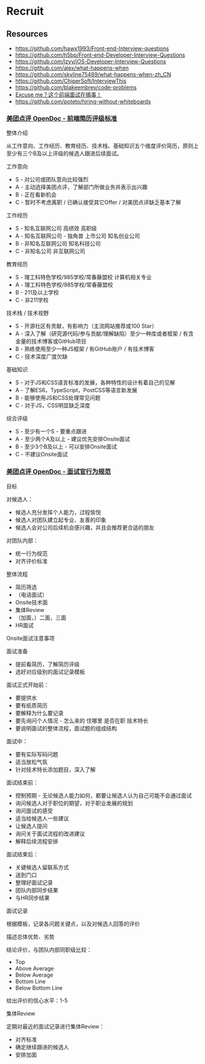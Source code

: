 # Recruit


## Resources

- https://github.com/hawx1993/Front-end-Interview-questions
- https://github.com/h5bp/Front-end-Developer-Interview-Questions
- https://github.com/lzyy/iOS-Developer-Interview-Questions
- https://github.com/alex/what-happens-when
- https://github.com/skyline75489/what-happens-when-zh_CN
- https://github.com/ChiperSoft/InterviewThis
- https://github.com/blakeembrey/code-problems
- [Excuse me？这个前端面试在搞事！](https://zhuanlan.zhihu.com/p/25407758)
- https://github.com/poteto/hiring-without-whiteboards


### [美团点评 OpenDoc - 前端简历评级标准](https://gold.xitu.io/post/58b6679461ff4b006ccd825e)

整体介绍

从工作意向、工作经历、教育经历、技术栈、基础知识五个维度评价简历，原则上至少有三个B及以上评级的候选人跟进后续面试。

工作意向

- S - 对公司或团队意向比较强烈
- A - 主动选择美团点评，了解部门所做业务并表示出兴趣
- B - 正在看新机会
- C - 暂时不考虑离职 / 已确认接受其它Offer / 对美团点评缺乏基本了解

工作经历

- S - 知名互联网公司 高绩效 高职级
- A - 知名互联网公司 - 独角兽 上市公司 知名创业公司
- B - 非知名互联网公司 知名科技公司
- C - 非知名公司 非互联网公司

教育经历

- S - 理工科特色学校/985学校/常春藤盟校 计算机相关专业
- A - 理工科特色学校/985学校/常春藤盟校
- B - 211及以上学校
- C - 非211学校

技术栈 / 技术视野

- S - 开源社区有贡献，有影响力（主流网站推荐或100 Star）
- A - 深入了解（研究源代码/参与贡献/理解缺陷）至少一种库或者框架 / 有含金量的技术博客或GitHub项目
- B - 熟练使用至少一种JS框架 / 有GitHub账户 / 有技术博客
- C - 技术深度广度欠缺

基础知识

- S - 对于JS和CSS语言标准的发展，各种特性的设计有着自己的见解
- A - 了解ES6，TypeScript，PostCSS等语言新发展
- B - 能够使用JS和CSS处理常见问题
- C - 对于JS，CSS明显缺乏深度

综合评级

- S - 至少有一个S - 要重点跟进
- A - 至少两个A及以上 - 建议优先安排Onsite面试
- B - 至少3个B及以上 - 可以安排Onsite面试
- C - 不建议Onsite面试


### [美团点评 OpenDoc - 面试官行为规范](https://gold.xitu.io/post/58b66c918fd9c5006122f3ab)

目标

对候选人：

- 候选人充分发挥个人能力，过程愉悦
- 候选人对团队建立起专业、友善的印象
- 候选人会对公司后续机会感兴趣，并且会推荐更合适的朋友

对团队内部：

- 统一行为规范
- 对齐评价标准

整体流程

- 简历筛选
- （电话面试）
- Onsite技术面
- 集体Review
- （加面，）二面，三面
- HR面试

Onsite面试注意事项

面试准备

- 提前看简历，了解简历评级
- 选好对应级别的面试记录模板

面试正式开始前：

- 要提供水
- 要有纸质简历
- 要解释为什么要记录
- 要先询问个人情况 - 怎么来的 住哪里 是否在职 技术特长
- 要说明面试的整体流程，面试题的组成结构

面试中：

- 要有实际写码问题
- 适当放松气氛
- 针对技术特长添加题目，深入了解

面试结束前：

- 控制预期 - 无论候选人能力如何，都要让候选人认为自己可能不会通过面试
- 询问候选人对于职位的期望，对于职业发展的规划
- 询问面试的感受
- 适当给候选人一些建议
- 让候选人提问
- 询问关于面试流程的改进建议
- 解释后续流程安排

面试结束后：

- 关键候选人留联系方式
- 送到门口
- 整理好面试记录
- 团队内部同步结果
- 与HR同步结果

面试记录

根据模板，记录各问题关键点，以及对候选人回答的评价

描述总体优势、劣势

结论评价，与团队内部同职级比较：

- Top
- Above Average
- Below Average
- Bottom Line
- Below Bottom Line

给出评价的信心水平：1-5

集体Review

定期对最近的面试记录进行集体Review：

- 对齐标准
- 确定继续跟进的候选人
- 安排加面
